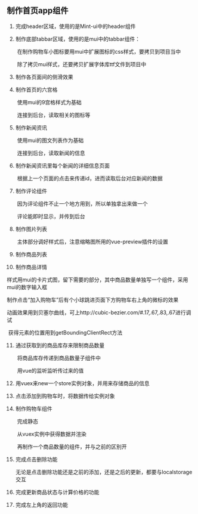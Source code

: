 ## 制作首页app组件
1. 完成header区域，使用的是Mint-ui中的header组件

2. 制作底部tabbar区域，使用的是mui中的tabbar组件：

   ​	在制作购物车小图标要用mui中扩展图标的css样式，要拷贝到项目当中

   ​	除了拷贝mui样式，还要拷贝扩展字体库ttf文件到项目中

3. 制作各页面间的侧滑效果

4. 制作首页的六宫格

   ​	使用mui的9宫格样式为基础

   ​	连接到后台，读取相关的图标等

5. 制作新闻资讯

   ​	使用mui的图文列表作为基础

   ​	连接到后台，读取新闻的信息

6. 制作新闻资讯里每个新闻的详细信息页面

   ​	根据上一个页面的点击来传递id，进而读取后台对应新闻的数据

7. 制作评论组件

   ​	因为评论组件不止一个地方用到，所以单独拿出来做一个

   ​	评论能即时显示，并传到后台

8. 制作图片列表

   ​	主体部分调好样式后，注意缩略图所用的vue-preview插件的设置

9. 制作商品列表

10. 制作商品详情

  ​	样式用mui的卡片式图，留下需要的部分，其中商品数量单独写一个组件，采用mui的数字输入框

  ​	制作点击“加入购物车”后有个小球跳进页面下方购物车右上角的微标的效果

  ​	动画效果用到贝塞尔曲线，可上http://cubic-bezier.com/#.17,.67,.83,.67进行调试

  ​	获得元素的位置用到getBoundingClientRect方法

11. 通过获取到的商品库存来限制商品数量

    ​	将商品库存传递到商品数量子组件中

    ​	用vue的监听监听传过来的值

12. 用vuex来new一个store实例对象，并用来存储商品的信息

13. 点击添加到购物车时，将数据传给实例对象

14. 制作购物车组件

    ​	完成静态

    ​	从vuex实例中获得数据并渲染

    ​	再制作一个商品数量的组件，并与之前的区别开

15. 完成点击删除功能

    ​	无论是点击删除功能还是之前的添加，还是之后的更新，都要与localstorage交互

16. 完成更新商品状态与计算价格的功能

17. 完成左上角的返回功能
